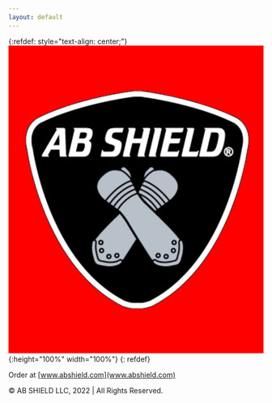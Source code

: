 ```yaml
---
layout: default
---
```

{:refdef: style="text-align: center;"}
![logo](logo_red.png){:height="100%" width="100%"}
{: refdef}

Order at [www.abshield.com](www.abshield.com)
<p>&copy; AB SHIELD LLC, 2022 | All Rights Reserved. </p>
